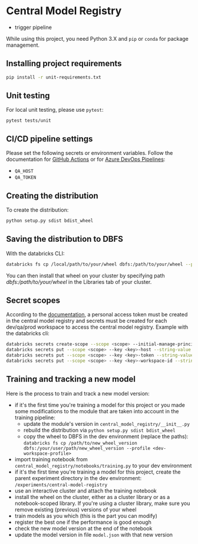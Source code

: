 # Central Model Registry
- trigger pipeline

While using this project, you need Python 3.X and `pip` or `conda` for package management.

## Installing project requirements

```bash
pip install -r unit-requirements.txt
```

## Unit testing

For local unit testing, please use `pytest`:
```
pytest tests/unit
```

## CI/CD pipeline settings

Please set the following secrets or environment variables. 
Follow the documentation for [GitHub Actions](https://docs.github.com/en/actions/reference) or for [Azure DevOps Pipelines](https://docs.microsoft.com/en-us/azure/devops/pipelines/process/variables?view=azure-devops&tabs=yaml%2Cbatch):
- `QA_HOST`
- `QA_TOKEN`

## Creating the distribution

To create the distribution:
```bash
python setup.py sdist bdist_wheel
```

## Saving the distribution to DBFS

With the databricks CLI:
```bash
databricks fs cp /local/path/to/your/wheel dbfs:/path/to/your/wheel --profile <dev-workspace-profile-name>
```

You can then install that wheel on your cluster by specifying path *dbfs:/path/to/your/wheel* in the Libraries tab of your cluster.

## Secret scopes 

According to the [documentation](https://docs.databricks.com/applications/machine-learning/manage-model-lifecycle/multiple-workspaces.html), a personal access token must be created in the central model registry and secrets must be created for each dev/qa/prod workspace to access the central model registry. Example with the databricks cli:
```bash
databricks secrets create-scope --scope <scope> --initial-manage-principal users --profile <my_env_profile>
databricks secrets put --scope <scope> --key <key>-host --string-value <workspace_url> --profile <my_env_profile>
databricks secrets put --scope <scope> --key <key>-token --string-value <personal_access_token> --profile <my_env_profile>
databricks secrets put --scope <scope> --key <key>-workspace-id --string-value <workspace_id> --profile <my_env_profile>
```

## Training and tracking a new model

Here is the process to train and track a new model version:
- if it's the first time you're training a model for this project or you made some modifications to the module that are taken into account in the training pipeline:
	- update the module's version in `central_model_registry/__init__.py`
	- rebuild the distribution via `python setup.py sdist bdist_wheel`
	- copy the wheel to DBFS in the dev environment (replace the paths): `databricks fs cp /path/to/new_wheel_version dbfs:/your/user/path/new_wheel_version --profile <dev-workspace-profile>`
- import training notebook from `central_model_registry/notebooks/training.py` to your dev environment
- if it's the first time you're training a model for this project, create the parent experiment directory in the dev environment: `/experiments/central-model-registry`
- use an interactive cluster and attach the training notebook
- install the wheel on the cluster, either as a cluster library or as a notebook-scoped library. If you're using a cluster library, make sure you remove existing (previous) versions of your wheel
- train models as you which (this is the part you can modify)
- register the best one if the performance is good enough
- check the new model version at the end of the notebook
- update the model version in file `model.json` with that new version

